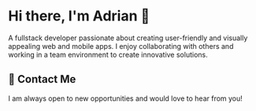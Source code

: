 # Hi there, I'm Adrian 👋

A fullstack developer passionate about creating user-friendly and visually appealing web and mobile apps. I enjoy collaborating with others and working in a team environment to create innovative solutions.

## 🤝 Contact Me

I am always open to new opportunities and would love to hear from you!
